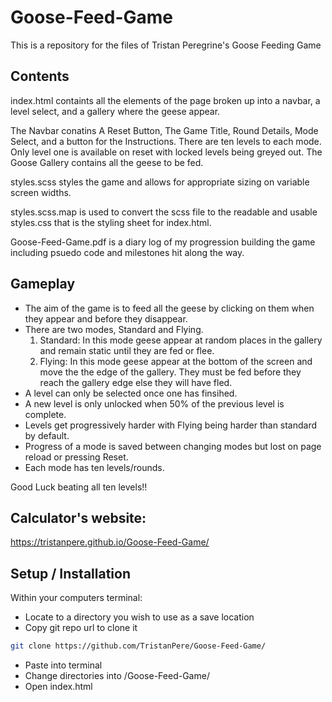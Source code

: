 # Goose-Feed-Game
This is a repository for the files of Tristan Peregrine's Goose Feeding Game
## Contents
index.html containts all the elements of the page broken up into a navbar, a level select, and a gallery where the geese appear. 

The Navbar conatins A Reset Button, The Game Title, Round Details, Mode Select, and a button for the Instructions.
There are ten levels to each mode. Only level one is available on reset with locked levels being greyed out.
The Goose Gallery contains all the geese to be fed.

styles.scss styles the game and allows for appropriate sizing on variable screen widths.

styles.scss.map is used to convert the scss file to the readable and usable styles.css that is the styling sheet for index.html.  

Goose-Feed-Game.pdf is a diary log of my progression building the game including psuedo code and milestones hit along the way.

## Gameplay

* The aim of the game is to feed all the geese by clicking on them when they appear and before they disappear.
* There are two modes, Standard and Flying.
  1. Standard: In this mode geese appear at random places in the gallery and remain static until they are fed or flee.
  2. Flying: In this mode geese appear at the bottom of the screen and move the the edge of the gallery. They must be fed before they reach the gallery edge else they will have fled.
* A level can only be selected once one has finsihed. 
* A new level is only unlocked when 50% of the previous level is complete.
* Levels get progressively harder with Flying being harder than standard by default.
* Progress of a mode is saved between changing modes but lost on page reload or pressing Reset.
* Each mode has ten levels/rounds. 

Good Luck beating all ten levels!!



## Calculator's website:
https://tristanpere.github.io/Goose-Feed-Game/
## Setup / Installation
 
 Within your computers terminal:
 * Locate to a directory you wish to use as a save location
 * Copy git repo url to clone it
 ```bash
 git clone https://github.com/TristanPere/Goose-Feed-Game/
 ```
 * Paste into terminal 
 * Change directories into /Goose-Feed-Game/
 * Open index.html
